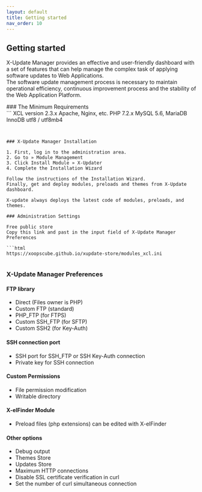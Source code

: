 ```yaml
---
layout: default
title: Getting started
nav_order: 10
---
```


## Getting started

X-Update Manager provides an effective and user-friendly dashboard with a set of features that can help manage the complex task of applying software updates to Web Applications.  
The software update management process is necessary to maintain operational efficiency, continuous improvement process and the stability of the Web Application Platform.   


<div class="code-example" markdown="1">
### The Minimum Requirements
</div>
```
        XCL version 2.3.x
        Apache, Nginx, etc.
        PHP 7.2.x
        MySQL 5.6, MariaDB
        InnoDB utf8 / utf8mb4
          
```

   
### X-Update Manager Installation  

1. First, log in to the administration area.    
2. Go to » Module Management
3. Click Install Module » X-Updater
4. Complete the Installation Wizard

Follow the instructions of the Installation Wizard.  
Finally, get and deploy modules, preloads and themes from X-Update dashboard.  

X-update always deploys the latest code of modules, preloads, and themes.

### Administration Settings  

Free public store    
Copy this link and past in the input field of X-Update Manager Preferences

```html
https://xoopscube.github.io/xupdate-store/modules_xcl.ini


```

### X-Update Manager Preferences

#### FTP library 

- Direct (Files owner is PHP)
- Custom FTP (standard)
- PHP_FTP (for FTPS)
- Custom SSH_FTP (for SFTP)
- Custom SSH2 (for Key-Auth)

#### SSH connection port

- SSH port for SSH_FTP or SSH Key-Auth connection
- Private key for SSH connection

#### Custom Permissions

- File permission modification 
- Writable directory

#### X-elFinder Module

- Preload files (php extensions) can be edited with X-elFinder

#### Other options

- Debug output
- Themes Store
- Updates Store
- Maximum HTTP connections
- Disable SSL certificate verification in curl
- Set the number of curl simultaneous connection

